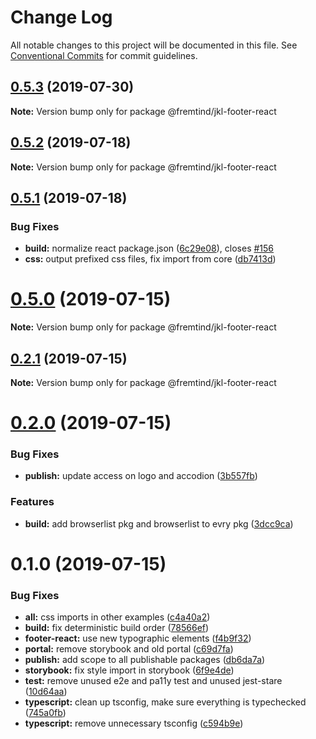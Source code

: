 # Change Log

All notable changes to this project will be documented in this file.
See [Conventional Commits](https://conventionalcommits.org) for commit guidelines.

## [0.5.3](https://github.com/fremtind/jokul/compare/@fremtind/jkl-footer-react@0.5.2...@fremtind/jkl-footer-react@0.5.3) (2019-07-30)

**Note:** Version bump only for package @fremtind/jkl-footer-react





## [0.5.2](https://github.com/fremtind/jokul/compare/@fremtind/jkl-footer-react@0.5.1...@fremtind/jkl-footer-react@0.5.2) (2019-07-18)

**Note:** Version bump only for package @fremtind/jkl-footer-react





## [0.5.1](https://github.com/fremtind/jokul/compare/@fremtind/jkl-footer-react@0.5.0...@fremtind/jkl-footer-react@0.5.1) (2019-07-18)


### Bug Fixes

* **build:** normalize react package.json ([6c29e08](https://github.com/fremtind/jokul/commit/6c29e08)), closes [#156](https://github.com/fremtind/jokul/issues/156)
* **css:** output prefixed css files, fix import from core ([db7413d](https://github.com/fremtind/jokul/commit/db7413d))





# [0.5.0](https://github.com/fremtind/jokul/compare/@fremtind/jkl-footer-react@0.2.1...@fremtind/jkl-footer-react@0.5.0) (2019-07-15)

**Note:** Version bump only for package @fremtind/jkl-footer-react





## [0.2.1](https://github.com/fremtind/jokul/compare/@fremtind/jkl-footer-react@0.2.0...@fremtind/jkl-footer-react@0.2.1) (2019-07-15)

**Note:** Version bump only for package @fremtind/jkl-footer-react





# [0.2.0](https://github.com/fremtind/jokul/compare/@fremtind/jkl-footer-react@0.1.0...@fremtind/jkl-footer-react@0.2.0) (2019-07-15)

### Bug Fixes

-   **publish:** update access on logo and accodion ([3b557fb](https://github.com/fremtind/jokul/commit/3b557fb))

### Features

-   **build:** add browserlist pkg and browserlist to evry pkg ([3dcc9ca](https://github.com/fremtind/jokul/commit/3dcc9ca))

# 0.1.0 (2019-07-15)

### Bug Fixes

-   **all:** css imports in other examples ([c4a40a2](https://github.com/fremtind/jokul/commit/c4a40a2))
-   **build:** fix deterministic build order ([78566ef](https://github.com/fremtind/jokul/commit/78566ef))
-   **footer-react:** use new typographic elements ([f4b9f32](https://github.com/fremtind/jokul/commit/f4b9f32))
-   **portal:** remove storybook and old portal ([c69d7fa](https://github.com/fremtind/jokul/commit/c69d7fa))
-   **publish:** add scope to all publishable packages ([db6da7a](https://github.com/fremtind/jokul/commit/db6da7a))
-   **storybook:** fix style import in storybook ([6f9e4de](https://github.com/fremtind/jokul/commit/6f9e4de))
-   **test:** remove unused e2e and pa11y test and unused jest-stare ([10d64aa](https://github.com/fremtind/jokul/commit/10d64aa))
-   **typescript:** clean up tsconfig, make sure everything is typechecked ([745a0fb](https://github.com/fremtind/jokul/commit/745a0fb))
-   **typescript:** remove unnecessary tsconfig ([c594b9e](https://github.com/fremtind/jokul/commit/c594b9e))
